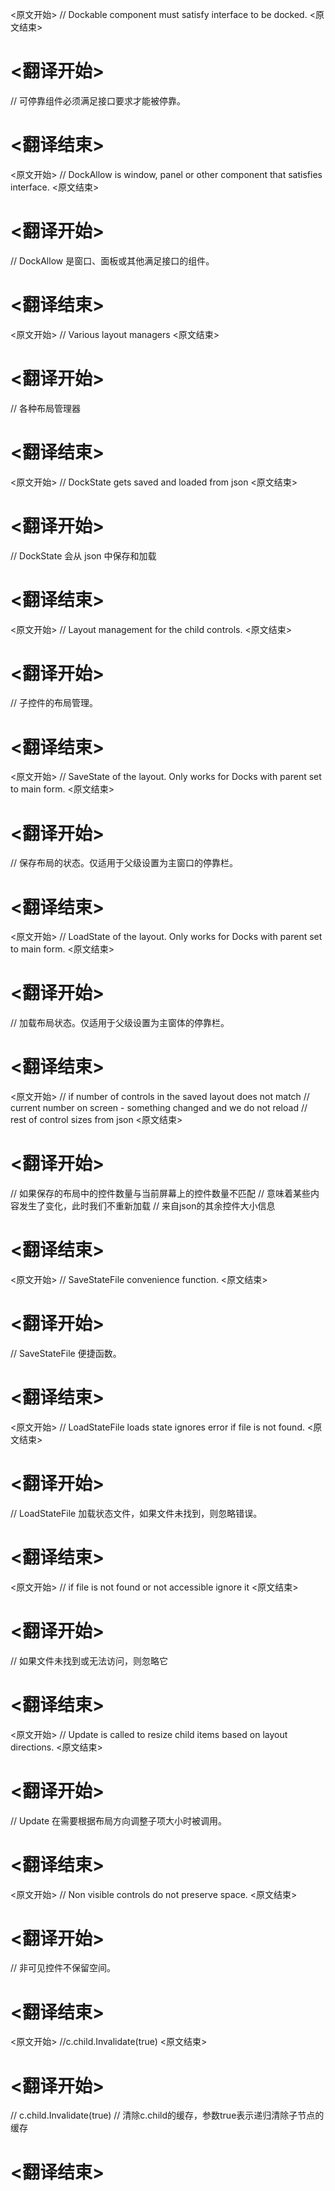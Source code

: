 
<原文开始>
// Dockable component must satisfy interface to be docked.
<原文结束>

# <翻译开始>
// 可停靠组件必须满足接口要求才能被停靠。
# <翻译结束>


<原文开始>
// DockAllow is window, panel or other component that satisfies interface.
<原文结束>

# <翻译开始>
// DockAllow 是窗口、面板或其他满足接口的组件。
# <翻译结束>


<原文开始>
// Various layout managers
<原文结束>

# <翻译开始>
// 各种布局管理器
# <翻译结束>


<原文开始>
// DockState gets saved and loaded from json
<原文结束>

# <翻译开始>
// DockState 会从 json 中保存和加载
# <翻译结束>


<原文开始>
// Layout management for the child controls.
<原文结束>

# <翻译开始>
// 子控件的布局管理。
# <翻译结束>


<原文开始>
// SaveState of the layout. Only works for Docks with parent set to main form.
<原文结束>

# <翻译开始>
// 保存布局的状态。仅适用于父级设置为主窗口的停靠栏。
# <翻译结束>


<原文开始>
// LoadState of the layout. Only works for Docks with parent set to main form.
<原文结束>

# <翻译开始>
// 加载布局状态。仅适用于父级设置为主窗体的停靠栏。
# <翻译结束>


<原文开始>
	// if number of controls in the saved layout does not match
	// current number on screen - something changed and we do not reload
	// rest of control sizes from json
<原文结束>

# <翻译开始>
// 如果保存的布局中的控件数量与当前屏幕上的控件数量不匹配
// 意味着某些内容发生了变化，此时我们不重新加载
// 来自json的其余控件大小信息
# <翻译结束>


<原文开始>
// SaveStateFile convenience function.
<原文结束>

# <翻译开始>
// SaveStateFile 便捷函数。
# <翻译结束>


<原文开始>
// LoadStateFile loads state ignores error if file is not found.
<原文结束>

# <翻译开始>
// LoadStateFile 加载状态文件，如果文件未找到，则忽略错误。
# <翻译结束>


<原文开始>
// if file is not found or not accessible ignore it
<原文结束>

# <翻译开始>
// 如果文件未找到或无法访问，则忽略它
# <翻译结束>


<原文开始>
// Update is called to resize child items based on layout directions.
<原文结束>

# <翻译开始>
// Update 在需要根据布局方向调整子项大小时被调用。
# <翻译结束>


<原文开始>
// Non visible controls do not preserve space.
<原文结束>

# <翻译开始>
// 非可见控件不保留空间。
# <翻译结束>


<原文开始>
//c.child.Invalidate(true)
<原文结束>

# <翻译开始>
// c.child.Invalidate(true) // 清除c.child的缓存，参数true表示递归清除子节点的缓存
# <翻译结束>

